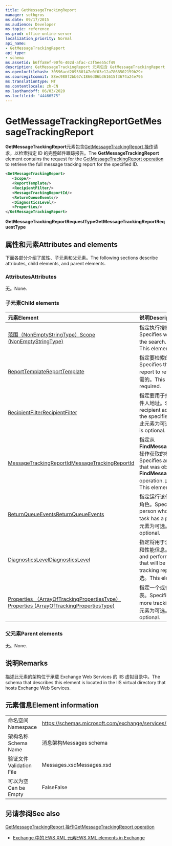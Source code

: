 ```yaml
---
title: GetMessageTrackingReport
manager: sethgros
ms.date: 09/17/2015
ms.audience: Developer
ms.topic: reference
ms.prod: office-online-server
localization_priority: Normal
api_name:
- GetMessageTrackingReport
api_type:
- schema
ms.assetid: b6ffa8ef-90f6-402d-afac-c3f5ee55cf49
description: GetMessageTrackingReport 元素包含 GetMessageTrackingReport 操作请求，以检索指定 ID 的完整邮件跟踪报告。
ms.openlocfilehash: 30596acd209580147e0f03e12a7868502159b29c
ms.sourcegitcommit: 88ec988f2bb67c1866d06b361615f3674a24e795
ms.translationtype: MT
ms.contentlocale: zh-CN
ms.lasthandoff: 06/03/2020
ms.locfileid: "44466575"
---
```

# <a name="getmessagetrackingreport"></a><span data-ttu-id="0588c-103">GetMessageTrackingReport</span><span class="sxs-lookup"><span data-stu-id="0588c-103">GetMessageTrackingReport</span></span>

<span data-ttu-id="0588c-104">**GetMessageTrackingReport**元素包含[GetMessageTrackingReport 操作](getmessagetrackingreport-operation.md)请求，以检索指定 ID 的完整邮件跟踪报告。</span><span class="sxs-lookup"><span data-stu-id="0588c-104">The **GetMessageTrackingReport** element contains the request for the [GetMessageTrackingReport operation](getmessagetrackingreport-operation.md) to retrieve the full message tracking report for the specified ID.</span></span> 
  
```XML
<GetMessageTrackingReport>
   <Scope/>
   <ReportTemplate/>
   <RecipientFilter/>
   <MessageTrackingReportId/>
   <ReturnQueueEvents/>
   <DiagnosticsLevel/>
   <Properties/>
</GetMessageTrackingReport>
```

 <span data-ttu-id="0588c-105">**GetMessageTrackingReportRequestType**</span><span class="sxs-lookup"><span data-stu-id="0588c-105">**GetMessageTrackingReportRequestType**</span></span>
## <a name="attributes-and-elements"></a><span data-ttu-id="0588c-106">属性和元素</span><span class="sxs-lookup"><span data-stu-id="0588c-106">Attributes and elements</span></span>

<span data-ttu-id="0588c-107">下面各部分介绍了属性、子元素和父元素。</span><span class="sxs-lookup"><span data-stu-id="0588c-107">The following sections describe attributes, child elements, and parent elements.</span></span>
  
### <a name="attributes"></a><span data-ttu-id="0588c-108">Attributes</span><span class="sxs-lookup"><span data-stu-id="0588c-108">Attributes</span></span>

<span data-ttu-id="0588c-109">无。</span><span class="sxs-lookup"><span data-stu-id="0588c-109">None.</span></span>
  
### <a name="child-elements"></a><span data-ttu-id="0588c-110">子元素</span><span class="sxs-lookup"><span data-stu-id="0588c-110">Child elements</span></span>

|<span data-ttu-id="0588c-111">**元素**</span><span class="sxs-lookup"><span data-stu-id="0588c-111">**Element**</span></span>|<span data-ttu-id="0588c-112">**说明**</span><span class="sxs-lookup"><span data-stu-id="0588c-112">**Description**</span></span>|
|:-----|:-----|
|[<span data-ttu-id="0588c-113">范围（NonEmptyStringType）</span><span class="sxs-lookup"><span data-stu-id="0588c-113">Scope (NonEmptyStringType)</span></span>](scope-nonemptystringtype.md) <br/> |<span data-ttu-id="0588c-114">指定执行搜索的位置。</span><span class="sxs-lookup"><span data-stu-id="0588c-114">Specifies where to perform the search.</span></span> <span data-ttu-id="0588c-115">此元素是必需的。</span><span class="sxs-lookup"><span data-stu-id="0588c-115">This element is required.</span></span>  <br/> |
|[<span data-ttu-id="0588c-116">ReportTemplate</span><span class="sxs-lookup"><span data-stu-id="0588c-116">ReportTemplate</span></span>](reporttemplate.md) <br/> |<span data-ttu-id="0588c-117">指定要检索的跟踪报告的类型。</span><span class="sxs-lookup"><span data-stu-id="0588c-117">Specifies the type of tracking report to retrieve.</span></span> <span data-ttu-id="0588c-118">此元素是必需的。</span><span class="sxs-lookup"><span data-stu-id="0588c-118">This element is required.</span></span>  <br/> |
|[<span data-ttu-id="0588c-119">RecipientFilter</span><span class="sxs-lookup"><span data-stu-id="0588c-119">RecipientFilter</span></span>](recipientfilter.md) <br/> |<span data-ttu-id="0588c-120">指定要用于指定的跟踪报告的收件人地址。</span><span class="sxs-lookup"><span data-stu-id="0588c-120">Specifies a recipient address to use with the specified tracking report.</span></span> <span data-ttu-id="0588c-121">此元素为可选。</span><span class="sxs-lookup"><span data-stu-id="0588c-121">This element is optional.</span></span>  <br/> |
|[<span data-ttu-id="0588c-122">MessageTrackingReportId</span><span class="sxs-lookup"><span data-stu-id="0588c-122">MessageTrackingReportId</span></span>](messagetrackingreportid.md) <br/> |<span data-ttu-id="0588c-123">指定从**FindMessageTrackingReport**操作获取的标识字符串。</span><span class="sxs-lookup"><span data-stu-id="0588c-123">Specifies an identity string that was obtained from the **FindMessageTrackingReport** operation.</span></span> <span data-ttu-id="0588c-124">此元素是必需的。</span><span class="sxs-lookup"><span data-stu-id="0588c-124">This element is required.</span></span>  <br/> |
|[<span data-ttu-id="0588c-125">ReturnQueueEvents</span><span class="sxs-lookup"><span data-stu-id="0588c-125">ReturnQueueEvents</span></span>](returnqueueevents.md) <br/> |<span data-ttu-id="0588c-126">指定运行该任务的人员具有特权角色。</span><span class="sxs-lookup"><span data-stu-id="0588c-126">Specifies that the person who is running the task has a privileged role.</span></span> <span data-ttu-id="0588c-127">此元素为可选。</span><span class="sxs-lookup"><span data-stu-id="0588c-127">This element is optional.</span></span>  <br/> |
|[<span data-ttu-id="0588c-128">DiagnosticsLevel</span><span class="sxs-lookup"><span data-stu-id="0588c-128">DiagnosticsLevel</span></span>](diagnosticslevel.md) <br/> |<span data-ttu-id="0588c-129">指定将用于派生跟踪报告的计时和性能信息。</span><span class="sxs-lookup"><span data-stu-id="0588c-129">Specifies timing and performance information that will be used to derive the tracking report.</span></span> <span data-ttu-id="0588c-130">此元素为可选。</span><span class="sxs-lookup"><span data-stu-id="0588c-130">This element is optional.</span></span>  <br/> |
|[<span data-ttu-id="0588c-131">Properties （ArrayOfTrackingPropertiesType）</span><span class="sxs-lookup"><span data-stu-id="0588c-131">Properties (ArrayOfTrackingPropertiesType)</span></span>](properties-arrayoftrackingpropertiestype.md) <br/> |<span data-ttu-id="0588c-132">指定一个或多个跟踪属性的列表。</span><span class="sxs-lookup"><span data-stu-id="0588c-132">Specifies a list of one or more tracking properties.</span></span> <span data-ttu-id="0588c-133">此元素为可选。</span><span class="sxs-lookup"><span data-stu-id="0588c-133">This element is optional.</span></span>  <br/> |
   
### <a name="parent-elements"></a><span data-ttu-id="0588c-134">父元素</span><span class="sxs-lookup"><span data-stu-id="0588c-134">Parent elements</span></span>

<span data-ttu-id="0588c-135">无。</span><span class="sxs-lookup"><span data-stu-id="0588c-135">None.</span></span>
  
## <a name="remarks"></a><span data-ttu-id="0588c-136">说明</span><span class="sxs-lookup"><span data-stu-id="0588c-136">Remarks</span></span>

<span data-ttu-id="0588c-137">描述此元素的架构位于承载 Exchange Web Services 的 IIS 虚拟目录中。</span><span class="sxs-lookup"><span data-stu-id="0588c-137">The schema that describes this element is located in the IIS virtual directory that hosts Exchange Web Services.</span></span>
  
## <a name="element-information"></a><span data-ttu-id="0588c-138">元素信息</span><span class="sxs-lookup"><span data-stu-id="0588c-138">Element information</span></span>

|||
|:-----|:-----|
|<span data-ttu-id="0588c-139">命名空间</span><span class="sxs-lookup"><span data-stu-id="0588c-139">Namespace</span></span>  <br/> |https://schemas.microsoft.com/exchange/services/2006/messages  <br/> |
|<span data-ttu-id="0588c-140">架构名称</span><span class="sxs-lookup"><span data-stu-id="0588c-140">Schema Name</span></span>  <br/> |<span data-ttu-id="0588c-141">消息架构</span><span class="sxs-lookup"><span data-stu-id="0588c-141">Messages schema</span></span>  <br/> |
|<span data-ttu-id="0588c-142">验证文件</span><span class="sxs-lookup"><span data-stu-id="0588c-142">Validation File</span></span>  <br/> |<span data-ttu-id="0588c-143">Messages.xsd</span><span class="sxs-lookup"><span data-stu-id="0588c-143">Messages.xsd</span></span>  <br/> |
|<span data-ttu-id="0588c-144">可以为空</span><span class="sxs-lookup"><span data-stu-id="0588c-144">Can be Empty</span></span>  <br/> |<span data-ttu-id="0588c-145">False</span><span class="sxs-lookup"><span data-stu-id="0588c-145">False</span></span>  <br/> |
   
## <a name="see-also"></a><span data-ttu-id="0588c-146">另请参阅</span><span class="sxs-lookup"><span data-stu-id="0588c-146">See also</span></span>



[<span data-ttu-id="0588c-147">GetMessageTrackingReport 操作</span><span class="sxs-lookup"><span data-stu-id="0588c-147">GetMessageTrackingReport operation</span></span>](getmessagetrackingreport-operation.md)


- [<span data-ttu-id="0588c-148">Exchange 中的 EWS XML 元素</span><span class="sxs-lookup"><span data-stu-id="0588c-148">EWS XML elements in Exchange</span></span>](ews-xml-elements-in-exchange.md)

